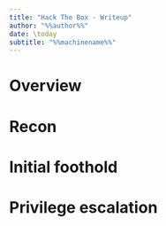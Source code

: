 ```yaml
---
title: "Hack The Box - Writeup"
author: "%%author%%"
date: \today
subtitle: "%%machinename%%"
---
```


# Overview

# Recon

# Initial foothold

# Privilege escalation
